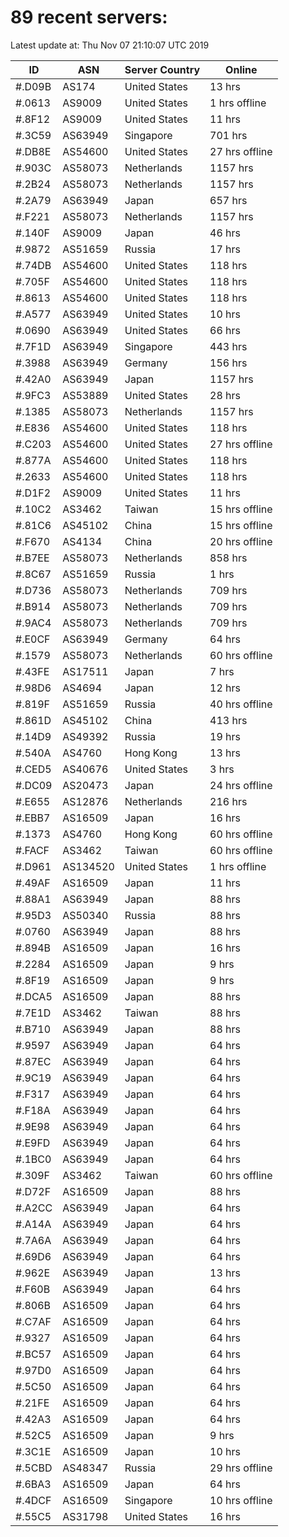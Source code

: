 # 89 recent servers:

Latest update at: Thu Nov 07 21:10:07 UTC 2019

| ID | ASN | Server Country | Online |
| -- | --- | -------------- | ------ |
| #.D09B | AS174 | United States | 13 hrs |
| #.0613 | AS9009 | United States | 1 hrs offline |
| #.8F12 | AS9009 | United States | 11 hrs |
| #.3C59 | AS63949 | Singapore | 701 hrs |
| #.DB8E | AS54600 | United States | 27 hrs offline |
| #.903C | AS58073 | Netherlands | 1157 hrs |
| #.2B24 | AS58073 | Netherlands | 1157 hrs |
| #.2A79 | AS63949 | Japan | 657 hrs |
| #.F221 | AS58073 | Netherlands | 1157 hrs |
| #.140F | AS9009 | Japan | 46 hrs |
| #.9872 | AS51659 | Russia | 17 hrs |
| #.74DB | AS54600 | United States | 118 hrs |
| #.705F | AS54600 | United States | 118 hrs |
| #.8613 | AS54600 | United States | 118 hrs |
| #.A577 | AS63949 | United States | 10 hrs |
| #.0690 | AS63949 | United States | 66 hrs |
| #.7F1D | AS63949 | Singapore | 443 hrs |
| #.3988 | AS63949 | Germany | 156 hrs |
| #.42A0 | AS63949 | Japan | 1157 hrs |
| #.9FC3 | AS53889 | United States | 28 hrs |
| #.1385 | AS58073 | Netherlands | 1157 hrs |
| #.E836 | AS54600 | United States | 118 hrs |
| #.C203 | AS54600 | United States | 27 hrs offline |
| #.877A | AS54600 | United States | 118 hrs |
| #.2633 | AS54600 | United States | 118 hrs |
| #.D1F2 | AS9009 | United States | 11 hrs |
| #.10C2 | AS3462 | Taiwan | 15 hrs offline |
| #.81C6 | AS45102 | China | 15 hrs offline |
| #.F670 | AS4134 | China | 20 hrs offline |
| #.B7EE | AS58073 | Netherlands | 858 hrs |
| #.8C67 | AS51659 | Russia | 1 hrs |
| #.D736 | AS58073 | Netherlands | 709 hrs |
| #.B914 | AS58073 | Netherlands | 709 hrs |
| #.9AC4 | AS58073 | Netherlands | 709 hrs |
| #.E0CF | AS63949 | Germany | 64 hrs |
| #.1579 | AS58073 | Netherlands | 60 hrs offline |
| #.43FE | AS17511 | Japan | 7 hrs |
| #.98D6 | AS4694 | Japan | 12 hrs |
| #.819F | AS51659 | Russia | 40 hrs offline |
| #.861D | AS45102 | China | 413 hrs |
| #.14D9 | AS49392 | Russia | 19 hrs |
| #.540A | AS4760 | Hong Kong | 13 hrs |
| #.CED5 | AS40676 | United States | 3 hrs |
| #.DC09 | AS20473 | Japan | 24 hrs offline |
| #.E655 | AS12876 | Netherlands | 216 hrs |
| #.EBB7 | AS16509 | Japan | 16 hrs |
| #.1373 | AS4760 | Hong Kong | 60 hrs offline |
| #.FACF | AS3462 | Taiwan | 60 hrs offline |
| #.D961 | AS134520 | United States | 1 hrs offline |
| #.49AF | AS16509 | Japan | 11 hrs |
| #.88A1 | AS63949 | Japan | 88 hrs |
| #.95D3 | AS50340 | Russia | 88 hrs |
| #.0760 | AS63949 | Japan | 88 hrs |
| #.894B | AS16509 | Japan | 16 hrs |
| #.2284 | AS16509 | Japan | 9 hrs |
| #.8F19 | AS16509 | Japan | 9 hrs |
| #.DCA5 | AS16509 | Japan | 88 hrs |
| #.7E1D | AS3462 | Taiwan | 88 hrs |
| #.B710 | AS63949 | Japan | 88 hrs |
| #.9597 | AS63949 | Japan | 64 hrs |
| #.87EC | AS63949 | Japan | 64 hrs |
| #.9C19 | AS63949 | Japan | 64 hrs |
| #.F317 | AS63949 | Japan | 64 hrs |
| #.F18A | AS63949 | Japan | 64 hrs |
| #.9E98 | AS63949 | Japan | 64 hrs |
| #.E9FD | AS63949 | Japan | 64 hrs |
| #.1BC0 | AS63949 | Japan | 64 hrs |
| #.309F | AS3462 | Taiwan | 60 hrs offline |
| #.D72F | AS16509 | Japan | 88 hrs |
| #.A2CC | AS63949 | Japan | 64 hrs |
| #.A14A | AS63949 | Japan | 64 hrs |
| #.7A6A | AS63949 | Japan | 64 hrs |
| #.69D6 | AS63949 | Japan | 64 hrs |
| #.962E | AS63949 | Japan | 13 hrs |
| #.F60B | AS63949 | Japan | 64 hrs |
| #.806B | AS16509 | Japan | 64 hrs |
| #.C7AF | AS16509 | Japan | 64 hrs |
| #.9327 | AS16509 | Japan | 64 hrs |
| #.BC57 | AS16509 | Japan | 64 hrs |
| #.97D0 | AS16509 | Japan | 64 hrs |
| #.5C50 | AS16509 | Japan | 64 hrs |
| #.21FE | AS16509 | Japan | 64 hrs |
| #.42A3 | AS16509 | Japan | 64 hrs |
| #.52C5 | AS16509 | Japan | 9 hrs |
| #.3C1E | AS16509 | Japan | 10 hrs |
| #.5CBD | AS48347 | Russia | 29 hrs offline |
| #.6BA3 | AS16509 | Japan | 64 hrs |
| #.4DCF | AS16509 | Singapore | 10 hrs offline |
| #.55C5 | AS31798 | United States | 16 hrs |

